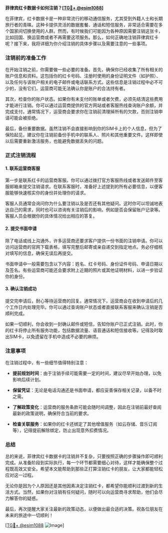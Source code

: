 **菲律宾红卡数据卡如何注销？[[TG💪+ @esim1088](https://t.me/s/esim1088)]**

在菲律宾，红卡数据卡是一种非常流行的移动通信服务，尤其受到外籍人士和长期旅行者的青睐。这种卡提供灵活的数据套餐、通话和短信服务，非常适合需要在多个国家间切换使用的人群。然而，有时候我们可能因为各种原因需要注销这张卡，比如回国、换运营商或者不再需要这项服务。那么，如何正确地注销菲律宾红卡呢？接下来，我将详细为你介绍注销的具体步骤以及需要注意的一些事项。

### 注销前的准备工作

在开始注销之前，你需要做一些必要的准备。首先，确保你已经收集了所有相关的账户信息和资料。这包括你的红卡号码、注册时使用的身份证明文件（如护照）、以及任何与该账户相关的电子邮件或电话联系方式。这些信息是注销过程中必不可少的，没有它们，运营商可能无法确认你是账户的合法持有者。

其次，检查你的账户状态。如果你有未支付的账单或者欠费，必须先结清这些费用才能进行注销。你可以通过运营商提供的官方网站或者客服热线查询账户余额，并完成支付。通常情况下，运营商会要求你在注销前清理掉所有的欠款，否则注销申请可能会被拒绝。

最后，备份重要数据。虽然注销不会直接影响到你的SIM卡上的个人信息，但为了保险起见，建议你在注销前备份手机中的联系人、照片和其他重要文件。这样即使以后需要重新激活服务，也能避免数据丢失的问题。

### 正式注销流程

#### 1. 联系运营商客服

第一步是联系红卡的运营商客服。你可以通过拨打官方客服热线或者发送邮件至客服邮箱来提交注销请求。在联系客服时，准备好上述提到的所有必要信息，以便客服能够快速核实你的身份并处理你的请求。

客服人员通常会询问你为什么要注销以及是否还有其他疑问。这时你可以坦诚地表达自己的需求，同时也可以咨询有关注销后的影响，例如是否会保留账户记录等。客服人员会根据你的具体情况给出相应的答复。

#### 2. 提交书面申请

除了电话或线上沟通外，许多运营商还要求客户提供一份书面的注销申请。你可以访问运营商的官网下载表格，填写完整后邮寄或亲自递交到指定地点。务必仔细核对填写的信息，确保无误后再提交。

书面申请中一般需要包含以下内容：姓名、红卡号码、身份证件号码、申请日期以及签名。有些运营商可能还会要求附上近期的照片或其他证明材料，以进一步验证你的身份。

#### 3. 确认注销成功

提交完申请后，耐心等待运营商的回复。通常情况下，运营商会在收到申请后的几个工作日内处理完毕。你可以通过查询账户状态或者直接联系客服来确认注销是否顺利完成。

如果一切顺利，你会收到一封确认邮件或短信，告知你账户已正式注销。此时，你的红卡将停止所有服务功能，包括数据流量、语音通话和短信接收等。记得及时取出SIM卡，以免遗留在手机中造成不必要的麻烦。

### 注意事项

在注销过程中，有一些细节值得特别注意：

- **提前规划时间**：由于注销手续可能需要一定的时间，建议尽早开始办理，以免影响后续计划。
  
- **保留凭证**：无论是电话沟通还是书面申请，都应妥善保存相关记录，以备不时之需。

- **了解政策变化**：运营商的服务条款可能会随时间调整，因此在注销前最好查阅最新的政策说明，确保符合当前的要求。

- **检查关联服务**：如果你的红卡还绑定了其他增值服务（如云存储、音乐订阅等），记得提前解除绑定，防止出现意外扣费情况。

### 总结

总的来说，菲律宾红卡数据卡的注销并不复杂，只要按照正确的步骤操作即可顺利完成。从准备阶段到实际执行，每一个环节都需要细心对待，这样才能确保整个过程既高效又安全。希望本文能帮助到那些正打算注销红卡的朋友，让大家都能轻松应对这一过程。

无论你是因为个人原因还是其他因素决定注销红卡，都希望你能顺利过渡到新的生活方式。当然，如果你对注销有任何疑问，随时可以向运营商寻求帮助，他们会尽力解答你的疑惑。

最后，再次提醒大家关注最新的政策动态，以便做出最合适的决策。祝各位朋友在未来的旅途中一切顺利！

[[TG💪+ @esim1088](https://t.me/s/esim1088) ![Image](https://i.postimg.cc/4NQfJmqS/Snipaste-2025-05-13-00-14-12.png)]